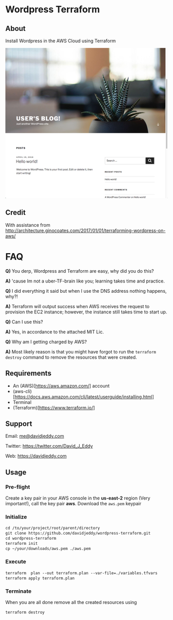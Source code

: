 # Wordpress Terraform

## About

Install Wordpress in the AWS Cloud using Terraform

![Wordpress Landing Page](./docs/imgs/wordpress_landing_page.png "Wordpress Landing Page")


## Credit

With assistance from http://architecture.ginocoates.com/2017/01/01/terraforming-wordpress-on-aws/

# FAQ

__Q)__ You derp, Wordpress and Terraform are easy, why did you do this?

__A)__ 'cause Im not a uber-TF-brain like you; learning takes time and practice.

__Q)__ I did everything it said but when I use the DNS address nothing happens, why?!

__A)__ Terraform will output success when AWS receives the request to provision the EC2 instance; however, the instance still takes time to start up.

__Q)__ Can I use this?

__A)__ Yes, in accordance to the attached MIT Lic.

__Q)__ Why am I getting charged by AWS?

__A)__ Most likely reason is that you might have forgot to run the `terraform destroy` command to remove the resources that were created.

## Requirements
 - An (AWS)[https://aws.amazon.com/] account
 - (aws-cli)[https://docs.aws.amazon.com/cli/latest/userguide/installing.html]
 - Terminal
 - (Terraform)[https://www.terraform.io/]

## Support

Email: me@davidjeddy.com

Twitter: https://twitter.com/David_J_Eddy

Web: https://davidjeddy.com

## Usage

### Pre-flight

Create a key pair in your AWS console in the __us-east-2__ region (Very important!), call the key pair __aws__.
Download the `aws.pem` keypair


### Initialize
```
cd /to/your/project/root/parent/directory
git clone https://github.com/davidjeddy/wordpress-terraform.git
cd wordpress-terraform
terraform init
cp ~/your/downloads/aws.pem ./aws.pem
```

### Execute

```
terraform  plan --out terraform.plan --var-file=./variables.tfvars
terraform apply terraform.plan
```

### Terminate

When you are all done remove all the created resources using
```
terraform destroy
```
